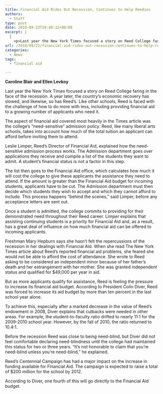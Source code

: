 ```yaml
---
title: Financial Aid Rides Out Recession, Continues to Help Reedies
authors: 
  - Staff
type: post
date: 2010-09-22T19:40:12+00:00
excerpt: |
  |
    <p>Last year the New York Times focused a story on Reed College faring in the face of the recession. A year later, the country’s economic recovery has slowed, and likewise, so has Reed’s.</p>
url: /2010/09/22/financial-aid-rides-out-recession-continues-to-help-reedies/
categories:
  - News
tags:
  - financial aid

---
```

**Caroline Blair and Ellen Levkoy**

Last year the New York Times focused a story on Reed College faring in the face of the recession. A year later, the country’s economic recovery has slowed, and likewise, so has Reed’s. Like other schools, Reed is faced with the challenge of how to do more with less, including providing financial aid to a growing number of applicants who need it.

The aspect of financial aid covered most heavily in the Times article was the college’s “need-sensitive” admission policy. Reed, like many liberal arts schools, takes into account how much of the total tuition an applicant can afford before inviting them to attend.

Leslie Limper, Reed’s Director of Financial Aid, explained how the need-sensitive admission process works. The Admission department goes over applications they receive and compile a list of the students they want to admit. A student’s financial status is not a factor in this step.

The list then goes to the Financial Aid office, which calculates how much it will cost the college to give these applicants the assistance they need to attend. If the amount is greater than the Financial Aid budget for incoming students, applicants have to be cut. The Admission department must then decide which students they wish to accept and which they cannot afford to include. This process happens “behind the scenes,” said Limper, before any acceptance letters are sent out.

Once a student is admitted, the college commits to providing for their demonstrated need throughout their Reed career. Limper explains that assisting continuing students is a priority for Financial Aid and, as a result, has a great deal of influence on how much financial aid can be offered to incoming applicants.

Freshman Mary Hepburn says she hasn’t felt the repercussions of the recession in her dealings with Financial Aid. When she read The New York Times article about Reed’s reported financial aid problems, she feared she would not be able to afford the cost of attendance. She wrote to Reed asking to be considered an independent minor because of her father’s death and her estrangement with her mother. She was granted independent status and qualified for $49,000 per year in aid.

But as more applicants qualify for assistance, Reed is feeling the pressure to increase its financial aid budget. According to President Colin Diver, Reed was forced to increase its aid budget by more than ten percent in the last school year alone.

To achieve this, especially after a marked decrease in the value of Reed’s endowment in 2008, Diver explains that cutbacks were needed in other areas. For example, the student-to-faculty ratio drifted to nearly 11:1 for the 2009-2010 school year. However, by the fall of 2010, the ratio returned to 10.4:1.

Before the recession Reed was close to being need-blind, but Diver did not feel comfortable declaring need-blindness until the college had maintained this status for two or three years. “It’s not honorable to claim that you’re need-blind unless you’re need-blind,” he explained.

Reed’s Centennial Campaign has had a major impact on the increase in funding available for Financial Aid. The campaign is expected to raise a total of $200 million for the school by 2012.

According to Diver, one fourth of this will go directly to the Financial Aid budget.